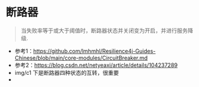 # 断路器
> 当失败率等于或大于阈值时，断路器状态并关闭变为开启，并进行服务降级.

* 参考1：https://github.com/lmhmhl/Resilience4j-Guides-Chinese/blob/main/core-modules/CircuitBreaker.md
* 参考2：https://blog.csdn.net/netyeaxi/article/details/104237289
* img/c1 下是断路器四种状态的互转，很重要
* 

